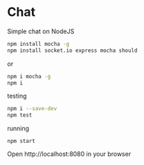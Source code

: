 # Chat
Simple chat on NodeJS

```sh
npm install mocha -g
npm install socket.io express mocha should
```

or
```sh
npm i mocha -g
npm i
```

testing
```sh
npm i --save-dev
npm test
```

running
```
npm start
```

Open http://localhost:8080 in your browser
